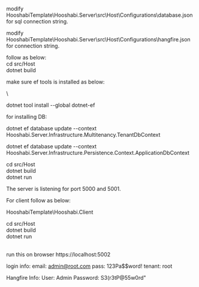 modify HooshabiTemplate\Hooshabi.Server\src\Host\Configurations\database.json  for sql connection string.



modify HooshabiTemplate\Hooshabi.Server\src\Host\Configurations\hangfire.json for connection string.




follow as below: 
\
cd src/Host
\
dotnet build


make sure ef tools is installed as below:

\

dotnet tool install --global dotnet-ef


for installing DB:

dotnet ef database update --context Hooshabi.Server.Infrastructure.Multitenancy.TenantDbContext

dotnet ef database update --context Hooshabi.Server.Infrastructure.Persistence.Context.ApplicationDbContext


cd src/Host
\
dotnet build
\
dotnet run

The server is listening for port 5000 and 5001.


For client follow as below: 

HooshabiTemplate\Hooshabi.Client

cd src/Host
\
dotnet build
\
dotnet run

\
run this on browser https://localhost:5002


login info:
email: admin@root.com
pass: 123Pa$$word!
tenant: root



Hangfire Info:
User: Admin
Password: S3(r3tP@55w0rd"